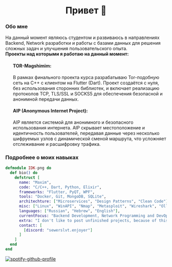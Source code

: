 <center><h1>Привет 👋</h1></center>
<h3>Обо мне</h3>
На данный момент являюсь студентом и развиваюсь в направлениях Backend, Network разработки и работы с базами данных для решения сложных задач и улучшения пользовательского опыта.
<br>
<b>Проекты над которыми я работаю на данный момент:</b>
<ul>
  <il><h4>TOR-Magshimim:</h4> В рамках финального проекта курса разрабатываю Tor-подобную сеть на C++ с клиентом на Flutter (Dart). Проект создаётся с нуля, без использования сторонних библиотек, и включает реализацию протоколов TCP, TLS/SSL и SOCKS5 для обеспечения безопасной и анонимной передачи данных. </il>
  <il><h4>AIP (Anonymous Internet Project):</h4> AIP является системой для анонимного и безопасного использования интернета. AIP скрывает местоположение и идентичность пользователей, передавая данные через несколько шифруемых узлов с динамической сменой маршрута, что усложняет отслеживание и расшифровку трафика.</il>
</ul>
<h3>Подробнее о моих навыках</h3>

```elixir
defmodule IDK-png do
  def bio() do
    defstruct [
      name: "Maxim",
      code: "C/C++, Dart, Python, Elixir",
      frameworks: "Flutter, PyQT, WPF",
      tools: "Docker, Git, MongoDB, SQLite",
      architechture: ["Microservices", "Design Patterns", "Clean Code"],
      misc: ["Linux", "WinAPI", "Nmap", "Metasploit", "Wireshark", "OllyDbg"],
      languages: ["Russian", "Hebrew", "English"],
      currentFocus: "Backend Development, Network Programming and DevOps",
      extra: "I don't like to post unfinished projects, because of this there are many private repositories.",
      contact: [
        [discord: "sewerslvt.enjoyer"]
      ]
    ]
  end
end
```

[![spotify-github-profile](https://spotify-github-profile.kittinanx.com/api/view?uid=bvbrseptkfninvs9v3qjw58d4&cover_image=true&theme=natemoo-re&show_offline=false&background_color=121212&interchange=true&bar_color=53b14f&bar_color_cover=false)](https://github.com/kittinan/spotify-github-profile)
